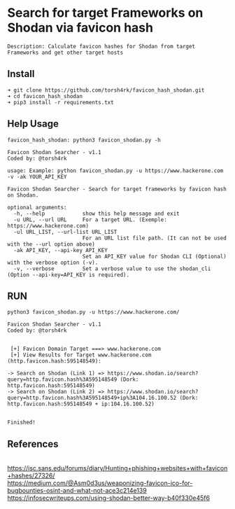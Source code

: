 # Search for target Frameworks on Shodan via favicon hash

```
Description: Calculate favicon hashes for Shodan from target Frameworks and get other target hosts

```

## Install

```
➜ git clone https://github.com/torsh4rk/favicon_hash_shodan.git
➜ cd favicon_hash_shodan
➜ pip3 install -r requirements.txt

```

## Help Usage

```
favicon_hash_shodan: python3 favicon_shodan.py -h

Favicon Shodan Searcher - v1.1
Coded by: @torsh4rk

usage: Example: python favicon_shodan.py -u https://www.hackerone.com -v -ak YOUR_API_KEY

Favicon Shodan Searcher - Search for target frameworks by favicon hash on Shodan.

optional arguments:
  -h, --help            show this help message and exit
  -u URL, --url URL     For a target URL. (Exemple: https://www.hackerone.com)
  -ul URL_LIST, --url-list URL_LIST
                        For an URL list file path. (It can not be used with the --url option above)
  -ak API_KEY, --api-key API_KEY
                        Set an API_KEY value for Shodan CLI (Optional) with the verbose option (-v).
  -v, --verbose         Set a verbose value to use the shodan_cli (Option --api-key=API_KEY is required).

```

## RUN

```
python3 favicon_shodan.py -u https://www.hackerone.com/

Favicon Shodan Searcher - v1.1
Coded by: @torsh4rk


 [+] Favicon Domain Target ===> www.hackerone.com
 [+] View Results for Target www.hackerone.com (http.favicon.hash:595148549):

-> Search on Shodan (Link 1) => https://www.shodan.io/search?query=http.favicon.hash%3A595148549 (Dork: http.favicon.hash:595148549)
-> Search on Shodan (Link 2) => https://www.shodan.io/search?query=http.favicon.hash%3A595148549+ip%3A104.16.100.52 (Dork: http.favicon.hash:595148549 + ip:104.16.100.52)


Finished!
```

## References

<br>https://isc.sans.edu/forums/diary/Hunting+phishing+websites+with+favicon+hashes/27326/
<br>https://medium.com/@Asm0d3us/weaponizing-favicon-ico-for-bugbounties-osint-and-what-not-ace3c214e139
<br>https://infosecwriteups.com/using-shodan-better-way-b40f330e45f6








